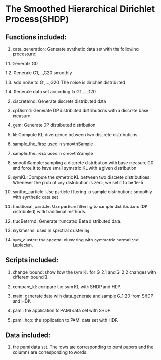 # The Smoothed Hierarchical Dirichlet Process(SHDP)

## Functions included:

1. data_generation: Generate synthetic data set with the following processure:

  1.1. Generate G0

  1.2. Generate G1,...,G20 smoothly

  1.3. Add noise to G1,...,G20. The noise is dirichlet distributed

  1.4. Generate data set according to G1,...,G20

2. discreternd: Generate discrete distributed data

3. dpDisrnd: Generate DP distributed distributions with a discrete base measure 

4. gem: Generate DP distributed distribution 

5. kl: Compute KL-divergence between two discrete distributions

6. sample_the_first: used in smoothSample

7. sample_the_rest: used in smoothSample

8. smoothSample: sampling a discrete distribution with base measure G0 and force it to have small symetric KL with a given distribution

9. symKL: Compute the symetric KL between two discrete distributions. Whenever the prob of any distribution is zero, we set it to be 1e-5

10. synthc_particle: Use particle filtering to sample distributions smoothly with synthetic data set

11. traditional_particle: Use particle filtering to sample distributions (DP distributed) with traditional methods.

12. trucBetarnd: Generate truncated Beta distributed data.

13. mykmeans: used in spectral clustering.

14. sym_cluster: the spectral clustering with symmetric normalized Laplacian.

## Scripts included:

1. change_bound: show how the sym KL for G_2,1 and G_2,2 changes with different bound B.

2. compare_kl: compare the sym KL with SHDP and HDP.

3. main: generate data with data_generate and sample G_1:20 from SHDP and HDP.

4. pami: the application to PAMI data set with SHDP.

5. pami_hdp: the application to PAMI data set with HDP.

## Data included:

1. the pami data set. The rows are corresponding to pami papers and the columns are corresponding to words.
